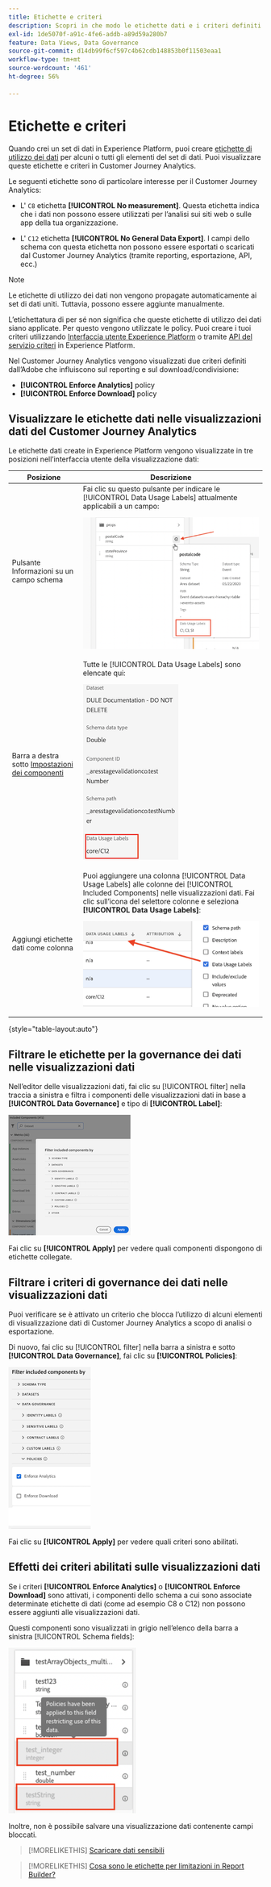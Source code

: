 ```yaml
---
title: Etichette e criteri
description: Scopri in che modo le etichette dati e i criteri definiti in Adobe Experience Platform influiscono sulle visualizzazioni dati e sul reporting in Customer Journey Analytics.
exl-id: 1de5070f-a91c-4fe6-addb-a89d59a280b7
feature: Data Views, Data Governance
source-git-commit: d14db99f6cf597c4b62cdb148853b0f11503eaa1
workflow-type: tm+mt
source-wordcount: '461'
ht-degree: 56%

---
```


# Etichette e criteri

Quando crei un set di dati in Experience Platform, puoi creare [etichette di utilizzo dei dati](https://experienceleague.adobe.com/docs/experience-platform/data-governance/labels/reference.html?lang=it) per alcuni o tutti gli elementi del set di dati. Puoi visualizzare queste etichette e criteri in Customer Journey Analytics.

Le seguenti etichette sono di particolare interesse per il Customer Journey Analytics:

* L&#39; `C8` etichetta **[!UICONTROL No measurement]**. Questa etichetta indica che i dati non possono essere utilizzati per l’analisi sui siti web o sulle app della tua organizzazione.

* L&#39; `C12` etichetta **[!UICONTROL No General Data Export]**. I campi dello schema con questa etichetta non possono essere esportati o scaricati dal Customer Journey Analytics (tramite reporting, esportazione, API, ecc.)

>[!NOTE]
>
>Le etichette di utilizzo dei dati non vengono propagate automaticamente ai set di dati uniti. Tuttavia, possono essere aggiunte manualmente.

L’etichettatura di per sé non significa che queste etichette di utilizzo dei dati siano applicate. Per questo vengono utilizzate le policy. Puoi creare i tuoi criteri utilizzando [Interfaccia utente Experience Platform](https://experienceleague.adobe.com/docs/experience-platform/data-governance/policies/user-guide.html?lang=it) o tramite [API del servizio criteri](https://experienceleague.adobe.com/docs/experience-platform/data-governance/api/overview.html?lang=it) in Experience Platform.

Nel Customer Journey Analytics vengono visualizzati due criteri definiti dall’Adobe che influiscono sul reporting e sul download/condivisione:

* **[!UICONTROL Enforce Analytics]** policy
* **[!UICONTROL Enforce Download]** policy

## Visualizzare le etichette dati nelle visualizzazioni dati del Customer Journey Analytics

Le etichette dati create in Experience Platform vengono visualizzate in tre posizioni nell’interfaccia utente della visualizzazione dati:

| Posizione | Descrizione |
| --- | --- |
| Pulsante Informazioni su un campo schema | Fai clic su questo pulsante per indicare le [!UICONTROL Data Usage Labels] attualmente applicabili a un campo:<p>![](assets/data-label-left.png) |
| Barra a destra sotto [Impostazioni dei componenti](/help/data-views/component-settings/overview.md) | Tutte le [!UICONTROL Data Usage Labels] sono elencate qui:<p>![](assets/data-label-right.png) |
| Aggiungi etichette dati come colonna | Puoi aggiungere una colonna [!UICONTROL Data Usage Labels] alle colonne dei [!UICONTROL Included Components] nelle visualizzazioni dati. Fai clic sull’icona del selettore colonne e seleziona **[!UICONTROL Data Usage Labels]**:<p>![](assets/data-label-column.png) |

{style="table-layout:auto"}

## Filtrare le etichette per la governance dei dati nelle visualizzazioni dati

Nell’editor delle visualizzazioni dati, fai clic su [!UICONTROL filter] nella traccia a sinistra e filtra i componenti delle visualizzazioni dati in base a **[!UICONTROL Data Governance]** e tipo di **[!UICONTROL Label]**:

![](assets/filter-labels.png)

Fai clic su **[!UICONTROL Apply]** per vedere quali componenti dispongono di etichette collegate.

## Filtrare i criteri di governance dei dati nelle visualizzazioni dati

Puoi verificare se è attivato un criterio che blocca l’utilizzo di alcuni elementi di visualizzazione dati di Customer Journey Analytics a scopo di analisi o esportazione.

Di nuovo, fai clic su [!UICONTROL filter] nella barra a sinistra e sotto **[!UICONTROL Data Governance]**, fai clic su **[!UICONTROL Policies]**:

![](assets/filter-policies.png)

Fai clic su **[!UICONTROL Apply]** per vedere quali criteri sono abilitati.

## Effetti dei criteri abilitati sulle visualizzazioni dati

Se i criteri **[!UICONTROL Enforce Analytics]** o **[!UICONTROL Enforce Download]** sono attivati, i componenti dello schema a cui sono associate determinate etichette di dati (come ad esempio C8 o C12) non possono essere aggiunti alle visualizzazioni dati.

Questi componenti sono visualizzati in grigio nell’elenco della barra a sinistra [!UICONTROL Schema fields]:

![](assets/component-greyed.png)

Inoltre, non è possibile salvare una visualizzazione dati contenente campi bloccati.

>[!MORELIKETHIS]
>[Scaricare dati sensibili](/help/analysis-workspace/curate-share/download-send.md)

>[!MORELIKETHIS]
>[Cosa sono le etichette per limitazioni in Report Builder?](https://experienceleague.adobe.com/docs/analytics-platform/using/cja-reportbuilder/restricted-labels.html?lang=it)


